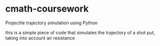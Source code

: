 # cmath-coursework
Projectile trajectory simulation using Python

this is a simple piece of code that simulates the trajectory of a shot put, taking into account air resistance
